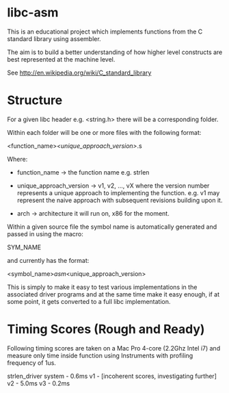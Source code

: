 libc-asm
========

This is an educational project which implements functions from the C standard library using assembler.

The aim is to build a better understanding of how higher level constructs are best represented at the machine level.

See http://en.wikipedia.org/wiki/C_standard_library

Structure
=========
For a given libc header e.g. <string.h> there will be a corresponding folder.

Within each folder will be one or more files with the following format:

<function_name>_<unique_approach_version>_<arch>.s

Where:
  - function_name -> the function name e.g. strlen
  
  - unique_approach_version -> v1, v2, ..., vX where the version number represents a unique approach to implementing
  the function. e.g. v1 may represent the naive approach with subsequent revisions building upon it.
  
  - arch -> architecture it will run on, x86 for the moment.
  
Within a given source file the symbol name is automatically generated and passed in using the macro:

SYM_NAME

and currently has the format:

<symbol_name>_asm_<unique_approach_version>

This is simply to make it easy to test various implementations in the associated driver programs and at the same time
make it easy enough, if at some point, it gets converted to a full libc implementation.


Timing Scores (Rough and Ready)
===============================

Following timing scores are taken on a Mac Pro 4-core (2.2Ghz Intel i7) and measure only time inside
function using Instruments with profiling frequency of 1us.

strlen_driver
system - 0.6ms
v1 - [incoherent scores, investigating further]
v2 - 5.0ms
v3 - 0.2ms

